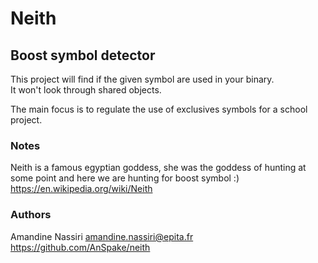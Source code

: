 # Neith

## Boost symbol detector
This project will find if the given symbol are used in your binary.  
It won't look through shared objects.

The main focus is to regulate the use of exclusives symbols for a school
project.

### Notes
Neith is a famous egyptian goddess, she was the goddess of hunting at some
point and here we are hunting for boost symbol :)  
<https://en.wikipedia.org/wiki/Neith>

### Authors
Amandine Nassiri <amandine.nassiri@epita.fr>  
https://github.com/AnSpake/neith

